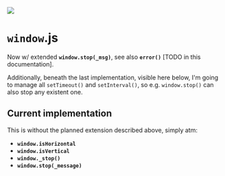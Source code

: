 <img src="https://kekse.biz/github.php?draw&text=`window`&override=github:v4" />

# **`window`**.js
Now w/ extended **`window.stop(_msg)`**, see also **`error()`** \[TODO in this documentation\].

Additionally, beneath the last implementation, visible here below, I'm going to manage all
`setTimeout()` and `setInterval()`, so e.g. `window.stop()` can also stop any existent one.

## Current implementation
This is without the planned extension described above, simply atm:

* **`window.isHorizontal`**
* **`window.isVertical`**
* **`window._stop()`**
* **`window.stop(_message)`**

